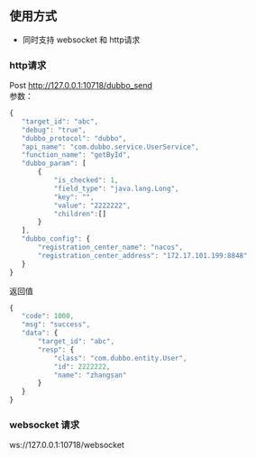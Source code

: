  ## 使用方式
  - 同时支持 websocket 和 http请求
 
 ### http请求
 Post http://127.0.0.1:10718/dubbo_send  
 参数：  
 ```javascript
 {
    "target_id": "abc",
    "debug": "true",
    "dubbo_protocol": "dubbo",
    "api_name": "com.dubbo.service.UserService",
    "function_name": "getById",
    "dubbo_param": [
        {
            "is_checked": 1,
            "field_type": "java.lang.Long",
            "key": "",
            "value": "2222222",
            "children":[]
        }
    ],
    "dubbo_config": {
        "registration_center_name": "nacos",
        "registration_center_address": "172.17.101.199:8848"
    }
}
 ```
 返回值  
 ```javascript
 {
	"code": 1000,
	"msg": "success",
	"data": {
		"target_id": "abc",
		"resp": {
			"class": "com.dubbo.entity.User",
			"id": 2222222,
			"name": "zhangsan"
		}
	}
}
 ```

 ### websocket 请求
 ws://127.0.0.1:10718/websocket